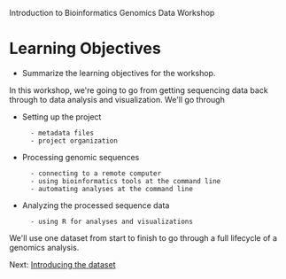 Introduction to Bioinformatics Genomics Data Workshop

# Learning Objectives
* Summarize the learning objectives for the workshop.

In this workshop, we're going to go from getting sequencing data back through to data analysis and visualization.  We'll go through

- Setting up the project

        - metadata files
        - project organization

- Processing genomic sequences

        - connecting to a remote computer
        - using bioinformatics tools at the command line
        - automating analyses at the command line

- Analyzing the processed sequence data

        - using R for analyses and visualizations

We'll use one dataset from start to finish to go through a full lifecycle of a genomics analysis.

Next: [Introducing the dataset](dataset/01-intro-to-dataset.html)
